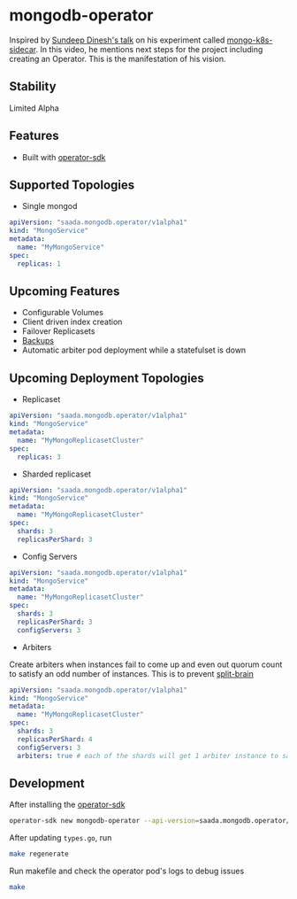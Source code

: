 # mongodb-operator

Inspired by [Sundeep Dinesh's talk](https://www.youtube.com/watch?v=m8anzXcP-J8) on his experiment called [mongo-k8s-sidecar](https://github.com/thesandlord/mongo-k8s-sidecar).
In this video, he mentions next steps for the project including creating an Operator. This is the manifestation of his vision.

## Stability

Limited Alpha

## Features

* Built with [operator-sdk](https://github.com/operator-framework/operator-sdk)

## Supported Topologies

* Single mongod

```yml
apiVersion: "saada.mongodb.operator/v1alpha1"
kind: "MongoService"
metadata:
  name: "MyMongoService"
spec:
  replicas: 1
```

## Upcoming Features

* Configurable Volumes
* Client driven index creation
* Failover Replicasets
* [Backups](https://medium.com/google-cloud/mgob-a-mongodb-backup-agent-for-kubernetes-cfc9b30c6c92)
* Automatic arbiter pod deployment while a statefulset is down

## Upcoming Deployment Topologies

* Replicaset

```yml
apiVersion: "saada.mongodb.operator/v1alpha1"
kind: "MongoService"
metadata:
  name: "MyMongoReplicasetCluster"
spec:
  replicas: 3
```

* Sharded replicaset

```yml
apiVersion: "saada.mongodb.operator/v1alpha1"
kind: "MongoService"
metadata:
  name: "MyMongoReplicasetCluster"
spec:
  shards: 3
  replicasPerShard: 3
```

* Config Servers

```yml
apiVersion: "saada.mongodb.operator/v1alpha1"
kind: "MongoService"
metadata:
  name: "MyMongoReplicasetCluster"
spec:
  shards: 3
  replicasPerShard: 3
  configServers: 3
```

* Arbiters

Create arbiters when instances fail to come up and even out quorum count to satisfy an odd number of instances. This is to prevent [split-brain](<https://en.wikipedia.org/wiki/Split-brain_(computing)>)

```yml
apiVersion: "saada.mongodb.operator/v1alpha1"
kind: "MongoService"
metadata:
  name: "MyMongoReplicasetCluster"
spec:
  shards: 3
  replicasPerShard: 4
  configServers: 3
  arbiters: true # each of the shards will get 1 arbiter instance to satisfy an odd number of cluster members (4+1)
```

## Development

After installing the [operator-sdk](https://github.com/operator-framework/operator-sdk)

```sh
operator-sdk new mongodb-operator --api-version=saada.mongodb.operator/v1alpha1 --kind=MongoService
```

After updating `types.go`, run

```sh
make regenerate
```

Run makefile and check the operator pod's logs to debug issues

```sh
make
```
